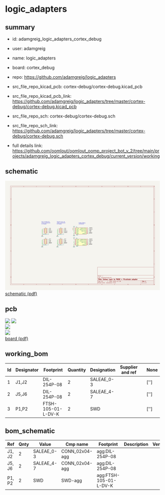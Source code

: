 # logic_adapters
 
## summary 
* id: adamgreig_logic_adapters_cortex_debug
* user: adamgreig
* name: logic_adapters
* board: cortex_debug
* repo: https://github.com/adamgreig/logic_adapters
* src_file_repo_kicad_pcb: cortex-debug/cortex-debug.kicad_pcb
* src_file_repo_kicad_pcb_link: https://github.com/adamgreig/logic_adapters/tree/master/cortex-debug/cortex-debug.kicad_pcb


* src_file_repo_sch: cortex-debug/cortex-debug.sch
* src_file_repo_sch_link: https://github.com/adamgreig/logic_adapters/tree/master/cortex-debug/cortex-debug.sch
* full details link: https://github.com/oomlout/oomlout_oomp_project_bot_v_2/tree/main/projects/adamgreig_logic_adapters_cortex_debug/current_version/working  

## schematic  
![](working_schematic_600.png)  
[schematic (pdf)](working_schematic.pdf) 






















## pcb  
![](working_3d_600.png) 
![](working_3d_front_600.png)  
![](working_3d_back_600.png)  
![](working_600.png)  
[board (pdf)](working.pdf)  

## working_bom
| Id | Designator | Footprint | Quantity | Designation | Supplier and ref |  | None | 
| --- | --- | --- | --- | --- | --- | --- | --- | 
| 1 | J1,J2 | DIL-254P-08 | 2 | SALEAE_0-3 |  |  | [''] | 
| 2 | J5,J6 | DIL-254P-08 | 2 | SALEAE_4-7 |  |  | [''] | 
| 3 | P1,P2 | FTSH-105-01-L-DV-K | 2 | SWD |  |  | [''] | 


## bom_schematic
| Ref | Qnty | Value | Cmp name | Footprint | Description | Vendor | DNP | 
| --- | --- | --- | --- | --- | --- | --- | --- | 
| J1, J2 | 2 | SALEAE_0-3 | CONN_02x04-agg | agg:DIL-254P-08 |  |  |  | 
| J5, J6 | 2 | SALEAE_4-7 | CONN_02x04-agg | agg:DIL-254P-08 |  |  |  | 
| P1, P2 | 2 | SWD | SWD-agg | agg:FTSH-105-01-L-DV-K |  |  |  | 




